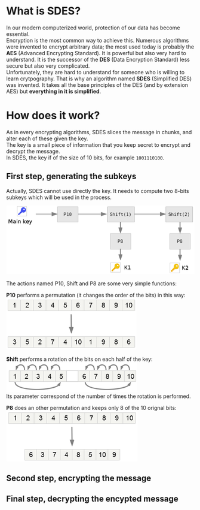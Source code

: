 # What is SDES?
In our modern computerized world, protection of our data has become essential.  
Encryption is the most common way to achieve this. Numerous algorithms were invented to encrypt arbitrary data; the most used today is probably the **AES** (Advanced Encrypting Standard). It is powerful but also very hard to understand. It is the successor of the **DES** (Data Encryption Standard) less secure but also very complicated.  
Unfortunately, they are hard to understand for someone who is willing to learn crytpography. That is why an algorithm named **SDES** (Simplified DES) was invented. It takes all the base principles of the DES (and by extension AES) but **everything in it is simplified**.  

# How does it work?
As in every encrypting algorithms, SDES slices the message in chunks, and alter each of these given the key.  
The key is a small piece of information that you keep secret to encrypt and decrypt the message.  
In SDES, the key if of the size of 10 bits, for example `1001110100`.

## First step, generating the subkeys
Actually, SDES cannot use directly the key. It needs to compute two 8-bits subkeys which will be used in the process.

![Subkeys generation](images/subkeys_generation_detailed.png)

The actions named P10, Shift and P8 are some very simple functions:

**P10** performs a permutation (it changes the order of the bits) in this way:  
![P10](images/P10.png)

**Shift** performs a rotation of the bits on each half of the key:  
![Shift](images/Shift.png)  
Its parameter correspond of the number of times the rotation is performed.

**P8** does an other permutation and keeps only 8 of the 10 orignal bits:  
![P8](images/P8.png)

## Second step, encrypting the message


## Final step, decrypting the encypted message



